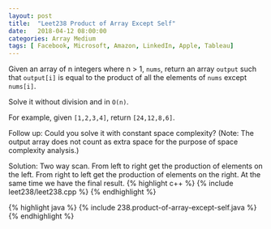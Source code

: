 ```yaml
---
layout: post
title:  "Leet238 Product of Array Except Self"
date:   2018-04-12 08:00:00
categories: Array Medium
tags: [ Facebook, Microsoft, Amazon, LinkedIn, Apple, Tableau]
---
```


Given an array of n integers where n > 1, `nums`, return an array `output` such that `output[i]` is equal to the product of all the elements of `nums` except `nums[i]`.

Solve it without division and in `O(n)`.

For example, given `[1,2,3,4]`, return `[24,12,8,6]`.

Follow up:
Could you solve it with constant space complexity? (Note: The output array does not count as extra space for the purpose of space complexity analysis.)

Solution: Two way scan. From left to right get the production of elements on the left. From right to left get the production of elements on the right. At the same time we have the final result.
{% highlight c++ %}
{% include leet238/leet238.cpp %}
{% endhighlight %} 

{% highlight java %}
{% include 238.product-of-array-except-self.java %}
{% endhighlight %} 